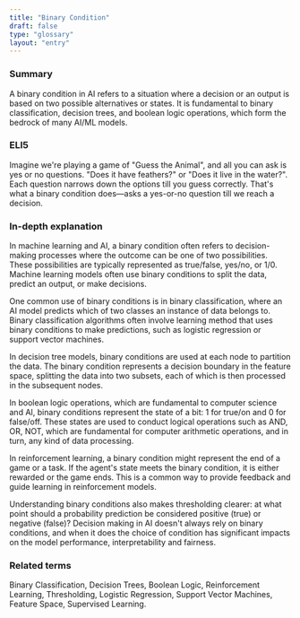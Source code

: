 ```yaml
---
title: "Binary Condition"
draft: false
type: "glossary"
layout: "entry"
---
```


### Summary
A binary condition in AI refers to a situation where a decision or an output is based on two possible alternatives or states. It is fundamental to binary classification, decision trees, and boolean logic operations, which form the bedrock of many AI/ML models.

### ELI5
Imagine we're playing a game of "Guess the Animal", and all you can ask is yes or no questions. "Does it have feathers?" or "Does it live in the water?". Each question narrows down the options till you guess correctly. That's what a binary condition does—asks a yes-or-no question till we reach a decision.

### In-depth explanation
In machine learning and AI, a binary condition often refers to decision-making processes where the outcome can be one of two possibilities. These possibilities are typically represented as true/false, yes/no, or 1/0. Machine learning models often use binary conditions to split the data, predict an output, or make decisions.  

One common use of binary conditions is in binary classification, where an AI model predicts which of two classes an instance of data belongs to. Binary classification algorithms often involve learning method that uses binary conditions to make predictions, such as logistic regression or support vector machines.

In decision tree models, binary conditions are used at each node to partition the data. The binary condition represents a decision boundary in the feature space, splitting the data into two subsets, each of which is then processed in the subsequent nodes.

In boolean logic operations, which are fundamental to computer science and AI, binary conditions represent the state of a bit: 1 for true/on and 0 for false/off. These states are used to conduct logical operations such as AND, OR, NOT, which are fundamental for computer arithmetic operations, and in turn, any kind of data processing.

In reinforcement learning, a binary condition might represent the end of a game or a task. If the agent's state meets the binary condition, it is either rewarded or the game ends. This is a common way to provide feedback and guide learning in reinforcement models.

Understanding binary conditions also makes thresholding clearer: at what point should a probability prediction be considered positive (true) or negative (false)? Decision making in AI doesn't always rely on binary conditions, and when it does the choice of condition has significant impacts on the model performance, interpretability and fairness.

### Related terms
Binary Classification, Decision Trees, Boolean Logic, Reinforcement Learning, Thresholding, Logistic Regression, Support Vector Machines, Feature Space, Supervised Learning.
